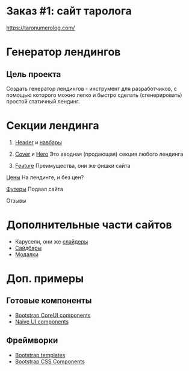 # Заказ #1: сайт таролога
https://taronumerolog.com/

# Генератор лендингов

## Цель проекта

Создать генератор лендингов - инструмент для разработчиков, с помощью которого можно легко и быстро сделать (сгенерировать) простой статичный лендинг. 

# Секции лендинга

1. [Header](https://getbootstrap.com/docs/5.3/examples/headers/) и [навбары](https://getbootstrap.com/docs/5.3/examples/navbars/)


2. [Cover](https://getbootstrap.com/docs/5.3/examples/heroes/) и [Hero](https://getbootstrap.com/docs/5.3/examples/cover/)
Это вводная (продающая) секция любого лендинга


3. [Feature](https://getbootstrap.com/docs/5.3/examples/features/)
Преимущества, они же фишки сайта
 

[Цены](https://getbootstrap.com/docs/5.3/examples/pricing/)
На лендинге, и без цен?

[Футеры](https://getbootstrap.com/docs/5.3/examples/footers/)
Подвал сайта

Отзывы


# Дополнительные части сайтов

- Карусели, они же [слайдеры](https://getbootstrap.com/docs/5.3/examples/carousel/)
- [Сайдбары](https://getbootstrap.com/docs/5.3/examples/sidebars/)
- [Модалки](https://getbootstrap.com/docs/5.3/examples/modals/)

# Доп. примеры

## Готовые компоненты
* [Bootstrap CoreUI components](https://coreui.io/bootstrap-vue/components/accordion.html)
* [Naive UI components](https://www.naiveui.com/en-US/light/components/button)

## Фреймворки
* [Bootstrap templates](https://getbootstrap.com/docs/5.3/examples/)
* [Bootstrap CSS Components](https://getbootstrap.com/docs/5.3/getting-started/introduction/)